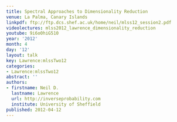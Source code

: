 ```yaml
---
title: Spectral Approaches to Dimensionality Reduction
venue: La Palma, Canary Islands
linkpdf: ftp://ftp.dcs.shef.ac.uk/home/neil/mlss12_session2.pdf
videolectures: mlss2012_lawrence_dimensionality_reduction
youtube: 9i6o0hiG510
year: '2012'
month: 4
day: '12'
layout: talk
key: Lawrence:mlssTwo12
categories:
- Lawrence:mlssTwo12
abstract: ''
authors:
- firstname: Neil D.
  lastname: Lawrence
  url: http://inverseprobability.com
  institute: University of Sheffield
published: 2012-04-12
---
```

